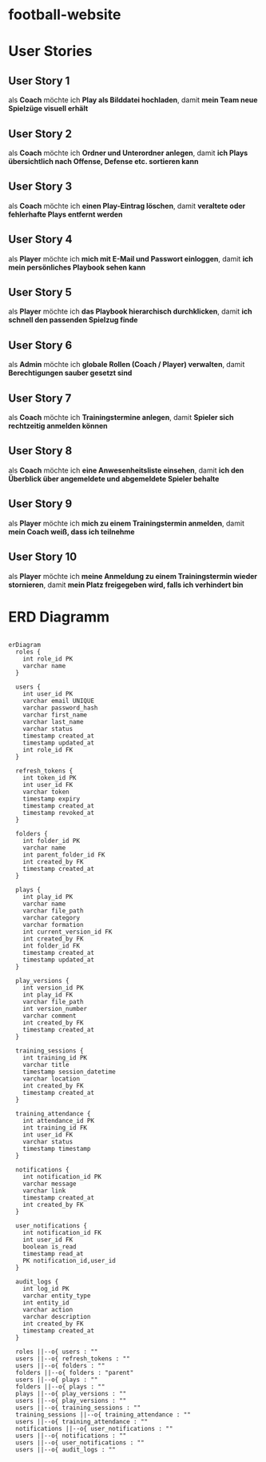 # football-website

# User Stories

## User Story 1

als **Coach**
möchte ich **Play als Bilddatei hochladen**,
damit **mein Team neue Spielzüge visuell erhält**

## User Story 2

als **Coach**
möchte ich **Ordner und Unterordner anlegen**,
damit **ich Plays übersichtlich nach Offense, Defense etc. sortieren kann**

## User Story 3

als **Coach**
möchte ich **einen Play-Eintrag löschen**,
damit **veraltete oder fehlerhafte Plays entfernt werden**

## User Story 4

als **Player**
möchte ich **mich mit E-Mail und Passwort einloggen**,
damit **ich mein persönliches Playbook sehen kann**

## User Story 5

als **Player**
möchte ich **das Playbook hierarchisch durchklicken**,
damit **ich schnell den passenden Spielzug finde**

## User Story 6

als **Admin**
möchte ich **globale Rollen (Coach / Player) verwalten**,
damit **Berechtigungen sauber gesetzt sind**

## User Story 7

als **Coach**
möchte ich **Trainingstermine anlegen**,
damit **Spieler sich rechtzeitig anmelden können**

## User Story 8

als **Coach**
möchte ich **eine Anwesenheitsliste einsehen**,
damit **ich den Überblick über angemeldete und abgemeldete Spieler behalte**

## User Story 9

als **Player**
möchte ich **mich zu einem Trainingstermin anmelden**,
damit **mein Coach weiß, dass ich teilnehme**

## User Story 10

als **Player**
möchte ich **meine Anmeldung zu einem Trainingstermin wieder stornieren**,
damit **mein Platz freigegeben wird, falls ich verhindert bin**
# ERD Diagramm
```mermaid

erDiagram
  roles {
    int role_id PK
    varchar name
  }

  users {
    int user_id PK
    varchar email UNIQUE
    varchar password_hash
    varchar first_name
    varchar last_name
    varchar status
    timestamp created_at
    timestamp updated_at
    int role_id FK
  }

  refresh_tokens {
    int token_id PK
    int user_id FK
    varchar token
    timestamp expiry
    timestamp created_at
    timestamp revoked_at
  }

  folders {
    int folder_id PK
    varchar name
    int parent_folder_id FK
    int created_by FK
    timestamp created_at
  }

  plays {
    int play_id PK
    varchar name
    varchar file_path
    varchar category
    varchar formation
    int current_version_id FK
    int created_by FK
    int folder_id FK
    timestamp created_at
    timestamp updated_at
  }

  play_versions {
    int version_id PK
    int play_id FK
    varchar file_path
    int version_number
    varchar comment
    int created_by FK
    timestamp created_at
  }

  training_sessions {
    int training_id PK
    varchar title
    timestamp session_datetime
    varchar location
    int created_by FK
    timestamp created_at
  }

  training_attendance {
    int attendance_id PK
    int training_id FK
    int user_id FK
    varchar status
    timestamp timestamp
  }

  notifications {
    int notification_id PK
    varchar message
    varchar link
    timestamp created_at
    int created_by FK
  }

  user_notifications {
    int notification_id FK
    int user_id FK
    boolean is_read
    timestamp read_at
    PK notification_id,user_id
  }

  audit_logs {
    int log_id PK
    varchar entity_type
    int entity_id
    varchar action
    varchar description
    int created_by FK
    timestamp created_at
  }

  roles ||--o{ users : ""
  users ||--o{ refresh_tokens : ""
  users ||--o{ folders : ""
  folders ||--o{ folders : "parent"
  users ||--o{ plays : ""
  folders ||--o{ plays : ""
  plays ||--o{ play_versions : ""
  users ||--o{ play_versions : ""
  users ||--o{ training_sessions : ""
  training_sessions ||--o{ training_attendance : ""
  users ||--o{ training_attendance : ""
  notifications ||--o{ user_notifications : ""
  users ||--o{ notifications : ""
  users ||--o{ user_notifications : ""
  users ||--o{ audit_logs : ""
```
